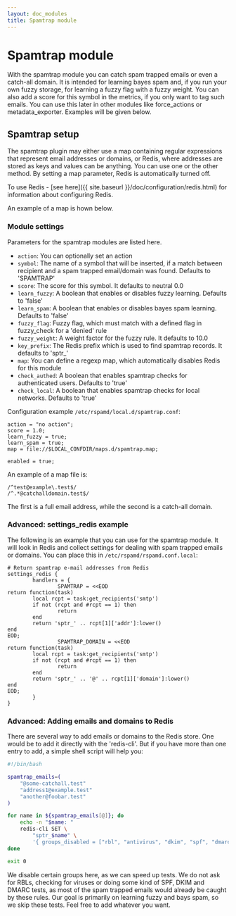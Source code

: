```yaml
---
layout: doc_modules
title: Spamtrap module
---
```

# Spamtrap module

With the spamtrap module you can catch spam trapped emails or even a catch-all domain.
It is intended for learning bayes spam and, if you run your own fuzzy storage, for learning
a fuzzy flag with a fuzzy weight. You can also add a score for this symbol in the metrics,
if you only want to tag such emails. You can use this later in other modules like
force_actions or metadata_exporter. Examples will be given below.

## Spamtrap setup

The spamtrap plugin may either use a map containing regular expressions that represent
email addresses or domains, or Redis, where addresses are stored as keys and values can
be anything. You can use one or the other method. By setting a map parameter, Redis is
automatically turned off.

To use Redis - [see here]({{ site.baseurl }}/doc/configuration/redis.html) for information about configuring Redis.

An example of a map is hown below.

### Module settings

Parameters for the spamtrap modules are listed here.

- `action`: You can optionally set an action
- `symbol`: The name of a symbol that will be inserted, if a match between
  recipient and a spam trapped email/domain was found. Defaults to 'SPAMTRAP'
- `score`: The score for this symbol. It defaults to neutral 0.0
- `learn_fuzzy`: A boolean that enables or disables fuzzy learning. Defaults to
  'false'
- `learn_spam`: A boolean that enables or disables bayes spam learning. Defaults
  to 'false'
- `fuzzy_flag`: Fuzzy flag, which must match with a defined flag in fuzzy_check
  for a 'denied' rule
- `fuzzy_weight`: A weight factor for the fuzzy rule. It defaults to 10.0
- `key_prefix`: The Redis prefix which is used to find spamtrap records. It
  defaults to 'sptr\_'
- `map`: You can define a regexp map, which automatically disables Redis for
  this module
- `check_authed`: A boolean that enables spamtrap checks for authenticated users. Defaults to 'true'
- `check_local`: A boolean that enables spamtrap checks for local networks. Defaults to 'true'


Configuration example `/etc/rspamd/local.d/spamtrap.conf`:

~~~ucl
action = "no action";
score = 1.0;
learn_fuzzy = true;
learn_spam = true;
map = file://$LOCAL_CONFDIR/maps.d/spamtrap.map;

enabled = true;
~~~

An example of a map file is:

~~~text
/^test@example\.test$/
/^.*@catchalldomain.test$/
~~~

The first is a full email address, while the second is a catch-all domain.

### Advanced: settings_redis example

The following is an example that you can use for the spamtrap module. It will look
in Redis and collect settings for dealing with spam trapped emails or domains. You
can place this in `/etc/rspamd/rspamd.conf.local`:

~~~ucl
# Return spamtrap e-mail addresses from Redis
settings_redis {
        handlers = {
                SPAMTRAP = <<EOD
return function(task)
        local rcpt = task:get_recipients('smtp')
        if not (rcpt and #rcpt == 1) then
                return
        end
        return 'sptr_' .. rcpt[1]['addr']:lower()
end
EOD;
                SPAMTRAP_DOMAIN = <<EOD
return function(task)
        local rcpt = task:get_recipients('smtp')
        if not (rcpt and #rcpt == 1) then
                return
        end
        return 'sptr_' .. '@' .. rcpt[1]['domain']:lower()
end
EOD;
        }
}
~~~

### Advanced: Adding emails and domains to Redis

There are several way to add emails or domains to the Redis store. One would be to add
it directly with the 'redis-cli'. But if you have more than one entry to add, a simple
shell script will help you:

~~~bash
#!/bin/bash

spamtrap_emails=(
    "@some-catchall.test"
    "address1@example.test"
    "another@foobar.test"
)

for name in ${spamtrap_emails[@]}; do
    echo -n "$name: "
    redis-cli SET \
        "sptr_$name" \
        '{ groups_disabled = ["rbl", "antivirus", "dkim", "spf", "dmarc"]; }'
done

exit 0
~~~

We disable certain groups here, as we can speed up tests. We do not ask for RBLs, checking
for viruses or doing some kind of SPF, DKIM and DMARC tests, as most of the spam trapped
emails would already be caught by these rules. Our goal is primarily on learning fuzzy and
bays spam, so we skip these tests. Feel free to add whatever you want.
